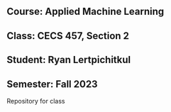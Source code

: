 ## Course: Applied Machine Learning 
## Class: CECS 457, Section 2
## Student:  Ryan Lertpichitkul
## Semester: Fall 2023

Repository for class
